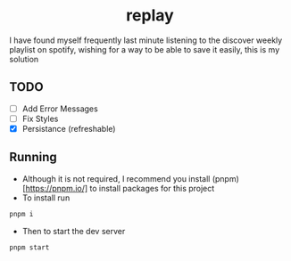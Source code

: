 <div align="center"><h1>replay</h1></div>

I have found myself frequently last minute listening to the discover weekly playlist on spotify, wishing for a way to be able to save it easily, this is my solution

## TODO

-   [ ] Add Error Messages
-   [ ] Fix Styles
-   [x] Persistance (refreshable)

## Running

-   Although it is not required, I recommend you install (pnpm)[https://pnpm.io/] to install packages for this project
-   To install run

```bash
pnpm i
```

-   Then to start the dev server

```bash
pnpm start
```
